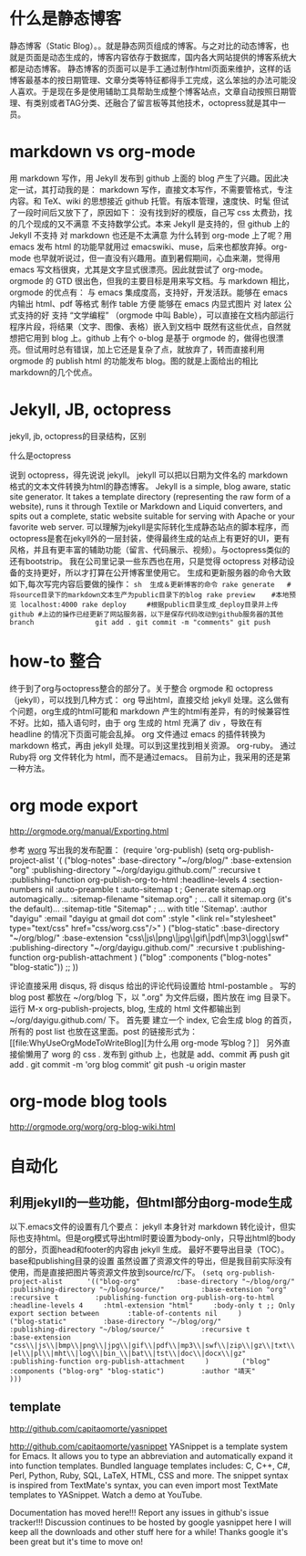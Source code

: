 # 什么是静态博客

静态博客（Static Blog）。。就是静态网页组成的博客。与之对比的动态博客，也就是页面是动态生成的，博客内容依存于数据库，国内各大网站提供的博客系统大都是动态博客。
静态博客的页面可以是手工通过制作html页面来维护，这样的话博客最基本的按日期管理、文章分类等特征都得手工完成，这么笨拙的办法可能没人喜欢。于是现在多是使用辅助工具帮助生成整个博客站点，文章自动按照日期管理、有类别或者TAG分类、还融合了留言板等其他技术，octopress就是其中一员。

# markdown vs org-mode

用 markdown 写作，用 Jekyll 发布到 github 上面的 blog 产生了兴趣。因此决定一试，其打动我的是：
markdown 写作，直接文本写作，不需要管格式，专注内容。和 TeX、wiki 的思想接近
github 托管。有版本管理，速度快、时髦
但试了一段时间后又放下了，原因如下：
没有找到好的模版，自己写 css 太费劲，找的几个现成的又不满意
不支持数学公式。本来 Jekyll 是支持的，但 github 上的 Jekyll 不支持
对 markdown 也还是不太满意
为什么转到 org-mode 上了呢？用 emacs 发布 html 的功能早就用过 emacswiki、muse，后来也都放弃掉。org-mode 也早就听说过，但一直没有兴趣用。直到暑假期间，心血来潮，觉得用 emacs 写文档很爽，尤其是文字显式很漂亮。因此就尝试了 org-mode。orgmode 的 GTD 很出色，但我的主要目标是用来写文档。与 markdown 相比，orgmode 的优点有：
与 emacs 集成度高，支持好，开发活跃。能够在 emacs 内输出 html、pdf 等格式
制作 table 方便
能够在 emacs 内显式图片
对 latex 公式支持的好
支持 “文学编程” （orgmode 中叫 Bable），可以直接在文档内部运行程序片段，将结果（文字、图像、表格）嵌入到文档中
既然有这些优点，自然就想把它用到 blog 上。github 上有个 o-blog 是基于 orgmode 的，做得也很漂亮。但试用时总有错误，加上它还是复杂了点，就放弃了，转而直接利用 orgmode 的 publish html 的功能发布 blog。图的就是上面给出的相比markdown的几个优点。



# Jekyll, JB, octopress

jekyll, jb, octopress的目录结构，区别

什么是octopress

说到 octopress，得先说说 jekyll。 jekyll 可以把以日期为文件名的 markdown 格式的文本文件转换为html的静态博客。
Jekyll is a simple, blog aware, static site generator. It takes a template directory (representing the raw form of a website), runs it through Textile or Markdown and Liquid converters, and spits out a complete, static website suitable for serving with Apache or your favorite web server.
可以理解为jekyll是实际转化生成静态站点的脚本程序，而octopress是套在jekyll外的一层封装，使得最终生成的站点上有更好的UI，更有风格，并且有更丰富的辅助功能（留言、代码展示、视频）。与octopress类似的还有bootstrip。 我在公司里记录一些东西也在用，只是觉得 octopress 对移动设备的支持更好，所以才打算在公开博客里使用它。
生成和更新服务器的命令大致如下,每次写完内容后要做的操作： ``` sh  生成＆更新博客的命令 rake generate   #将source目录下的markdown文本生产为public目录下的blog rake preview    #本地预览 localhost:4000 rake deploy     #根据public目录生成_deploy目录并上传github #上边的操作已经更新了网站服务器，以下是保存代码改动到github服务器的其他branch               git add . git commit -m "comments" git push ```


# how-to 整合

终于到了org与octopress整合的部分了。关于整合 orgmode 和 octopress（jekyll），可以找到几种方式：
org 导出html，直接交给 jekyll 处理。这么做有个问题，org生成的html可能和 markdown 产生的html有差异，有的时候兼容性不好。比如，插入<!--more-->语句时，由于 org 生成的 html 充满了 div ，导致在有 headline 的情况下页面可能会乱掉。
org 文件通过 emacs 的插件转换为 markdown 格式，再由 jekyll 处理。可以到这里找到相关资源。
org-ruby。 通过Ruby将 org 文件转化为 html，而不是通过emacs。
目前为止，我采用的还是第一种方法。


# org mode export 

http://orgmode.org/manual/Exporting.html

参考 [worg](http://orgmode.org/worg/org-tutorials/org-publish-html-tutorial.html)
写出我的发布配置：
(require 'org-publish)
(setq org-publish-project-alist
      '(
        ("blog-notes"
         :base-directory "~/org/blog/"
         :base-extension "org"
         :publishing-directory "~/org/dayigu.github.com/"
         :recursive t
         :publishing-function org-publish-org-to-html
         :headline-levels 4
         :section-numbers nil
         :auto-preamble t
         :auto-sitemap t                ; Generate sitemap.org automagically...
         :sitemap-filename "sitemap.org"  ; ... call it sitemap.org (it's the default)...
         :sitemap-title "Sitemap"         ; ... with title 'Sitemap'.
         :author "dayigu"
         :email "dayigu at gmail dot com"
         :style    "<link rel=\"stylesheet\" type=\"text/css\" href=\"css/worg.css\"/>"
         )
        ("blog-static"
         :base-directory "~/org/blog/"
         :base-extension "css\\|js\\|png\\|jpg\\|gif\\|pdf\\|mp3\\|ogg\\|swf"
         :publishing-directory "~/org/dayigu.github.com/"
         :recursive t
         :publishing-function org-publish-attachment
         )
        ("blog" :components ("blog-notes" "blog-static"))
        ;;
        ))


评论直接采用 disqus, 将 disqus 给出的评论代码设置给 html-postamble 。
写的blog post 都放在 ~/org/blog 下，以 ".org" 为文件后缀，图片放在 img 目录下。运行 M-x org-publish-projects, blog, 生成的 html 文件都输出到 ~/org/dayigu.github.com/ 下。
首先要 建立一个 index, 它会生成 blog 的首页，所有的 post list 也放在这里面。post 的链接形式为：
[[file:WhyUseOrgModeToWriteBlog][为什么用 org-mode 写blog？]］
另外直接偷懒用了 worg 的 css .
发布到 github 上，也就是 add、commit 再 push
git add .
git commit -m 'org blog commit'
git push -u origin master






# org-mode blog tools

http://orgmode.org/worg/org-blog-wiki.html


# 自动化

## 



## 利用jekyll的一些功能，但html部分由org-mode生成

以下.emacs文件的设置有几个要点：
jekyll 本身针对 markdown 转化设计，但实际也支持html。但是org模式导出html时要设置为body-only，只导出html的body的部分，页面head和footer的内容由 jekyll 生成。
最好不要导出目录（TOC）。
base和publishing目录的设置
虽然设置了资源文件的导出，但是我目前实际没有使用，而是直接把图片等资源文件放到source/rc/下。
``` (setq org-publish-project-alist      '(("blog-org"         :base-directory "~/blog/org/"         :publishing-directory "~/blog/source/"         :base-extension "org"         :recursive t         :publishing-function org-publish-org-to-html     :headline-levels 4     :html-extension "html"     :body-only t ;; Only export section between       :table-of-contents nil     )        ("blog-static"         :base-directory "~/blog/org/"         :publishing-directory "~/blog/source/"         :recursive t         :base-extension "css\\|js\\|bmp\\|png\\|jpg\\|gif\\|pdf\\|mp3\\|swf\\|zip\\|gz\\|txt\\|el\\|pl\\|mht\\|log\\|bin_\\|bat\\|tst\\|doc\\|docx\\|gz"         :publishing-function org-publish-attachment     )        ("blog"         :components ("blog-org" "blog-static")         :author "靖天"         ))) ```




## template

http://github.com/capitaomorte/yasnippet

http://github.com/capitaomorte/yasnippet
YASnippet is a template system for Emacs. It allows you to type an abbreviation and automatically expand it into function templates. Bundled language templates includes: C, C++, C#, Perl, Python, Ruby, SQL, LaTeX, HTML, CSS and more. The snippet syntax is inspired from TextMate's syntax, you can even import most TextMate templates to YASnippet. Watch a demo at YouTube.

​Documentation has moved here!!!
Report any issues in github's issue tracker!!!
Discussion continues to be hosted by google yasnippet here
I will keep all the downloads and other stuff here for a while! Thanks google it's been great but it's time to move on!


